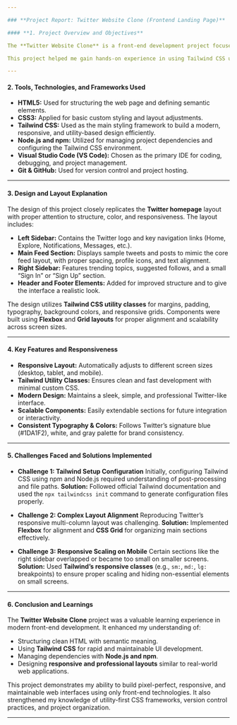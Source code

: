 ```yaml
---

### **Project Report: Twitter Website Clone (Frontend Landing Page)**

#### **1. Project Overview and Objectives**

The **Twitter Website Clone** is a front-end development project focused on replicating the look and layout of Twitter’s homepage using **HTML**, **CSS**, and the **Tailwind CSS framework**. The main objective of this project was to enhance my understanding of modern front-end development practices and responsive design principles by rebuilding a popular social media interface.

This project helped me gain hands-on experience in using Tailwind CSS utility classes for rapid styling, maintaining clean and modular code, and understanding how large-scale websites structure their front-end layouts. The goal was to create a **visually accurate, responsive, and accessible** landing page that mirrors Twitter’s user-friendly and minimalist design.

---
```


#### **2. Tools, Technologies, and Frameworks Used**

* **HTML5:** Used for structuring the web page and defining semantic elements.
* **CSS3:** Applied for basic custom styling and layout adjustments.
* **Tailwind CSS:** Used as the main styling framework to build a modern, responsive, and utility-based design efficiently.
* **Node.js and npm:** Utilized for managing project dependencies and configuring the Tailwind CSS environment.
* **Visual Studio Code (VS Code):** Chosen as the primary IDE for coding, debugging, and project management.
* **Git & GitHub:** Used for version control and project hosting.

---

#### **3. Design and Layout Explanation**

The design of this project closely replicates the **Twitter homepage** layout with proper attention to structure, color, and responsiveness. The layout includes:

* **Left Sidebar:** Contains the Twitter logo and key navigation links (Home, Explore, Notifications, Messages, etc.).
* **Main Feed Section:** Displays sample tweets and posts to mimic the core feed layout, with proper spacing, profile icons, and text alignment.
* **Right Sidebar:** Features trending topics, suggested follows, and a small “Sign In” or “Sign Up” section.
* **Header and Footer Elements:** Added for improved structure and to give the interface a realistic look.

The design utilizes **Tailwind CSS utility classes** for margins, padding, typography, background colors, and responsive grids. Components were built using **Flexbox** and **Grid layouts** for proper alignment and scalability across screen sizes.

---

#### **4. Key Features and Responsiveness**

* **Responsive Layout:** Automatically adjusts to different screen sizes (desktop, tablet, and mobile).
* **Tailwind Utility Classes:** Ensures clean and fast development with minimal custom CSS.
* **Modern Design:** Maintains a sleek, simple, and professional Twitter-like interface.
* **Scalable Components:** Easily extendable sections for future integration or interactivity.
* **Consistent Typography & Colors:** Follows Twitter’s signature blue (#1DA1F2), white, and gray palette for brand consistency.

---

#### **5. Challenges Faced and Solutions Implemented**

* **Challenge 1: Tailwind Setup Configuration**
  Initially, configuring Tailwind CSS using npm and Node.js required understanding of post-processing and file paths.
  **Solution:** Followed official Tailwind documentation and used the `npx tailwindcss init` command to generate configuration files properly.

* **Challenge 2: Complex Layout Alignment**
  Reproducing Twitter’s responsive multi-column layout was challenging.
  **Solution:** Implemented **Flexbox** for alignment and **CSS Grid** for organizing main sections effectively.

* **Challenge 3: Responsive Scaling on Mobile**
  Certain sections like the right sidebar overlapped or became too small on smaller screens.
  **Solution:** Used **Tailwind’s responsive classes** (e.g., `sm:`, `md:`, `lg:` breakpoints) to ensure proper scaling and hiding non-essential elements on small screens.

---

#### **6. Conclusion and Learnings**

The **Twitter Website Clone** project was a valuable learning experience in modern front-end development. It enhanced my understanding of:

* Structuring clean HTML with semantic meaning.
* Using **Tailwind CSS** for rapid and maintainable UI development.
* Managing dependencies with **Node.js and npm**.
* Designing **responsive and professional layouts** similar to real-world web applications.

This project demonstrates my ability to build pixel-perfect, responsive, and maintainable web interfaces using only front-end technologies. It also strengthened my knowledge of utility-first CSS frameworks, version control practices, and project organization.

---

